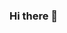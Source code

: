 ### Hi there 👋

<!--
**aforchoo/aforchoo** is a ✨ _special_ ✨ repository because its `README.md` (this file) appears on your GitHub profile.

## Hi there!
